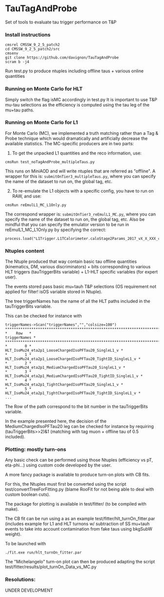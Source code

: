 # TauTagAndProbe
Set of tools to evaluate tau trigger performance on T&amp;P

### Install instructions
```
cmsrel CMSSW_9_2_5_patch2
cd CMSSW_9_2_5_patch2/src
cmsenv
git clone https://github.com/davignon/TauTagAndProbe
scram b -j4
```

Run test.py to produce ntuples including offline taus + various online quantities

### Running on Monte Carlo for HLT
Simply switch the flag isMC accordingly in test.py
It is important to use T&P mu-tau selections as the efficiency is computed using the tau leg of the mu+tau paths.

### Running on Monte Carlo for L1
For Monte Carlo (MC), we implemented a truth matching rather than a Tag & Probe technique which would dramatically and artificially decrease the available statistics.
The MC-specific producers are in two parts:

1. To get the unpacked L1 quantities and the reco information, use:
```
cmsRun test_noTagAndProbe_multipleTaus.py
```
This runs on MiniAOD and will write ntuples that are referred as "offline".
A wrapper for this is: ```submitOnTier3_multipleTaus.py```, where you can specify the name of the dataset to run on, the global tag, etc.

2. To re-emulate the L1 objects with a specific config, you have to run on RAW, and use:
```
cmsRun reEmulL1_MC_L1Only.py
```
The correspond wrapper is: ```submitOnTier3_reEmulL1_MC.py```, where you can specify the name of the dataset to run on, the global tag, etc. Also be mindful that you can specify the emulator version to be run in reEmulL1_MC_L1Only.py by specifying the correct:
```
process.load("L1Trigger.L1TCalorimeter.caloStage2Params_2017_vX_X_XXX_cfi")
```

### Ntuples content
The Ntuple produced that way contain basic tau offline quantities (kinematics, DM, various discriminators) + bits corresponding to various HLT triggers (tauTriggerBits variable) + L1-HLT specific variables (for expert user).

The events stored pass basic mu+tauh T&P selections (OS requirement not applied for filter! isOS variable stored in Ntuple).

The tree triggerNames has the name of all the HLT paths included in the tauTriggerBits variable.

This can be checked for instance with
```
triggerNames->Scan("triggerNames","","colsize=100")
*******************************************************************************************************************
*    Row   *                                                                                         triggerNames *
*******************************************************************************************************************
*        0 *                                                 HLT_IsoMu24_eta2p1_LooseChargedIsoPFTau20_SingleL1_v *
*        1 *                                         HLT_IsoMu24_eta2p1_LooseChargedIsoPFTau20_TightID_SingleL1_v *
*        2 *                                                HLT_IsoMu24_eta2p1_MediumChargedIsoPFTau20_SingleL1_v *
*        3 *                                        HLT_IsoMu24_eta2p1_MediumChargedIsoPFTau20_TightID_SingleL1_v *
*        4 *                                                 HLT_IsoMu24_eta2p1_TightChargedIsoPFTau20_SingleL1_v *
*        5 *                                         HLT_IsoMu24_eta2p1_TightChargedIsoPFTau20_TightID_SingleL1_v *
...
```
The Row of the path correspond to the bit number in the tauTriggerBits variable.

In the example presented here, the decision of the MediumChargedIsoPFTau20 leg can be checked for instance by requiring (tauTriggerBits>>2)&1 (matching with tag muon + offline tau of 0.5 included).


### Plotting: mostly turn-ons
Any basic check can be performed using those Ntuples (efficiency vs pT, eta-phi...) using custom code developed by the user.

A more fancy package is available to produce turn-on plots with CB fits.

For this, the Ntuples must first be converted using the script test/convertTreeForFitting.py (blame RooFit for not being able to deal with custom boolean cuts).

The package for plotting is available in test/fitter/ (to be compiled with make).

The CB fit can be run using a as an example test/fitter/hlt_turnOn_fitter.par (includes example for L1 and HLT turnons w/ subtraction of SS mu+tauh events to take into account contamination from fake taus using bkgSubW weight).

To be launched with
```
./fit.exe run/hlt_turnOn_fitter.par
```
The "Michelangelo" turn-on plot can then be produced adapting the script test/fitter/results/plot_turnOn_Data_vs_MC.py

### Resolutions:
UNDER DEVELOPMENT


